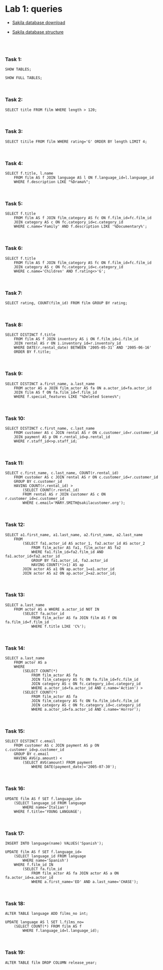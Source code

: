 #  Lab 1: queries

* [Sakila database download](https://dev.mysql.com/doc/index-other.html)

* [Sakila database structure](https://dev.mysql.com/doc/sakila/en/sakila-structure.html)

<br />
<br />

### **Task 1:**
```
SHOW TABLES;
```
```
SHOW FULL TABLES;
```

<br />

### **Task 2:**
```
SELECT title FROM film WHERE length > 120;
```

<br />

### **Task 3:**
```
SELECT titile FROM film WHERE rating='G' ORDER BY length LIMIT 4;
```

<br />

### **Task 4:**
```
SELECT f.title, l.name 
    FROM film AS f JOIN language AS l ON f.language_id=l.language_id
    WHERE f.description LIKE "%Drama%";
```

<br />

### **Task 5:**
```
SELECT f.title 
    FROM film AS f JOIN film_category AS fc ON f.film_id=fc.film_id
    JOIN category AS c ON fc.category_id=c.category_id
    WHERE c.name='Family' AND f.description LIKE '%Documentary%';
```

<br />

### **Task 6:**
```
SELECT f.title
    FROM film AS f JOIN film_category AS fc ON f.film_id=fc.film_id
    JOIN category AS c ON fc.category_id=c.category_id
    WHERE c.name='Children' AND f.rating<>'G';
```

<br />

### **Task 7:**
```
SELECT rating, COUNT(film_id) FROM film GROUP BY rating;
```

<br />

### **Task 8:**
```
SELECT DISTINCT f.title
    FROM film AS f JOIN inventory AS i ON f.film_id=i.film_id
    JOIN rental AS r ON i.inventory_id=r.inventory_id
    WHERE DATE(r.rental_date) BETWEEN '2005-05-31' AND '2005-06-16'
    ORDER BY f.title;
```

<br />

### **Task 9:**
```
SELECT DISTINCT a.first_name, a.last_name 
    FROM actor AS a JOIN film_actor AS fa ON a.actor_id=fa.actor_id
    JOIN film AS f ON fa.film_id=f.film_id
    WHERE f.special_features LIKE "%Deleted Scenes%";
```

<br />

### **Task 10:**
```
SELECT DISTINCT c.first_name, c.last_name
    FROM customer AS c JOIN rental AS r ON c.customer_id=r.customer_id
    JOIN payment AS p ON r.rental_id=p.rental_id
    WHERE r.staff_id<>p.staff_id;
```

<br />

### **Task 11:**
```
SELECT c.first_name, c.last_name, COUNT(r.rental_id)
    FROM customer AS c JOIN rental AS r ON c.customer_id=r.customer_id
    GROUP BY c.customer_id
    HAVING COUNT(r.rental_id) >
        (SELECT COUNT(r.rental_id)
        FROM rental AS r JOIN customer AS c ON r.customer_id=c.customer_id
        WHERE c.email='MARY.SMITH@sakilacustomer.org');
```

<br />

### **Task 12:**
```
SELECT a1.first_name, a1.last_name, a2.first_name, a2.last_name
    FROM
        (SELECT fa1.actor_id AS actor_1, fa2.actor_id AS actor_2
            FROM film_actor AS fa1, film_actor AS fa2
            WHERE fa1.film_id=fa2.film_id AND fa1.actor_id<fa2.actor_id
            GROUP BY fa1.actor_id, fa2.actor_id
            HAVING COUNT(*)>1) AS ap
        JOIN actor AS a1 ON ap.actor_1=a1.actor_id
        JOIN actor AS a2 ON ap.actor_2=a2.actor_id;
```

<br />

### **Task 13:**
```
SELECT a.last_name
    FROM actor AS a WHERE a.actor_id NOT IN
        (SELECT fa.actor_id
            FROM film_actor AS fa JOIN film AS f ON fa.film_id=f.film_id
            WHERE f.title LIKE 'C%');
```

<br />

### **Task 14:**
```
SELECT a.last_name
    FROM actor AS a
    WHERE
        (SELECT COUNT(*)
            FROM film_actor AS fa 
            JOIN film_category AS fc ON fa.film_id=fc.film_id
            JOIN category AS c ON fc.category_id=c.category_id
            WHERE a.actor_id=fa.actor_id AND c.name='Action') > 
        (SELECT COUNT(*)
            FROM film_actor AS fa 
            JOIN film_category AS fc ON fa.film_id=fc.film_id
            JOIN category AS c ON fc.category_id=c.category_id
            WHERE a.actor_id=fa.actor_id AND c.name='Horror');
```

<br />

### **Task 15:**
```
SELECT DISTINCT c.email
    FROM customer AS c JOIN payment AS p ON c.customer_id=p.customer_id
    GROUP BY c.email
    HAVING AVG(p.amount) <
        (SELECT AVG(amount) FROM payment 
            WHERE DATE(payment_date)='2005-07-30');
```

<br />

### **Task 16:**
```
UPDATE film AS f SET f.language_id=
    (SELECT language_id FROM language
        WHERE name='Italian')
    WHERE f.title='YOUNG LANGUAGE';
```

<br />

### **Task 17:**
```
INSERT INTO language(name) VALUES('Spanish');
```
```
UPDATE film AS f SET f.language_id=
    (SELECT language_id FROM language
        WHERE name='Spanish')
    WHERE f.film_id IN
        (SELECT fa.film_id
            FROM film_actor AS fa JOIN actor AS a ON fa.actor_id=a.actor_id
            WHERE a.first_name='ED' AND a.last_name='CHASE');
```

<br />

### **Task 18:**
```
ALTER TABLE language ADD films_no int;
```
```
UPDATE language AS l SET l.films_no=
    (SELECT COUNT(*) FROM film AS f
        WHERE f.language_id=l.language_id);
```

<br />

### **Task 19:**
```
ALTER TABLE film DROP COLUMN release_year;
```

